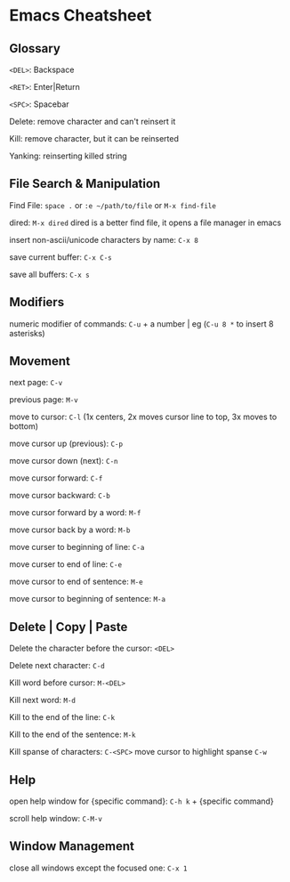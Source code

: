 # Emacs Cheatsheet

## Glossary

  `<DEL>`: Backspace
  
  `<RET>`: Enter|Return

  `<SPC>`: Spacebar

  Delete: remove character and can't reinsert it
 
  Kill: remove character, but it can be reinserted
 
  Yanking: reinserting killed string

## File Search & Manipulation

  Find File: `space .` or `:e ~/path/to/file` or `M-x find-file`

  dired: `M-x dired` dired is a better find file, it opens a file manager in emacs

  insert non-ascii/unicode characters by name: `C-x 8`

  save current buffer: `C-x C-s`

  save all buffers: `C-x s`

## Modifiers

  numeric modifier of commands: `C-u` + a number | eg (`C-u 8 *` to insert 8 asterisks)

## Movement
  
  next page: `C-v`
  
  previous page: `M-v`
  
  move to cursor: `C-l` (1x centers, 2x moves cursor line to top, 3x moves to bottom)
  
  move cursor up (previous): `C-p`
  
  move cursor down (next): `C-n`
  
  move cursor forward: `C-f`
  
  move cursor backward: `C-b`
  
  move cursor forward by a word: `M-f`
  
  move cursor back by a word: `M-b`
  
  move curser to beginning of line: `C-a`
  
  move curser to end of line: `C-e`
  
  move cursor to end of sentence: `M-e`
  
  move cursor to beginning of sentence: `M-a`
  
## Delete | Copy | Paste
  
  Delete the character before the cursor: `<DEL>`
  
  Delete next character: `C-d`
  
  Kill word before cursor: `M-<DEL>`
  
  Kill next word: `M-d`
  
  Kill to the end of the line: `C-k`
  
  Kill to the end of the sentence: `M-k`
  
  Kill spanse of characters: `C-<SPC>` move cursor to highlight spanse `C-w`
  
## Help

  open help window for {specific command}: `C-h k` + {specific command}

  scroll help window: `C-M-v`

## Window Management

  close all windows except the focused one: `C-x 1`

